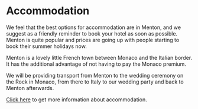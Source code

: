 # Accommodation

We feel that the best options for accommodation are in Menton, and we suggest as a friendly reminder to book your hotel as soon as possible. Menton is quite popular and prices are going up with people starting to book their summer holidays now.

Menton is a lovely little French town between Monaco and the Italian border. It has the additional advantage of not having to pay the Monaco premium.

We will be providing transport from Menton to the wedding ceremony on the Rock in Monaco, from there to Italy to our wedding party and back to Menton afterwards.

[Click here](/en/accommodation) to get more information about accommodation.

